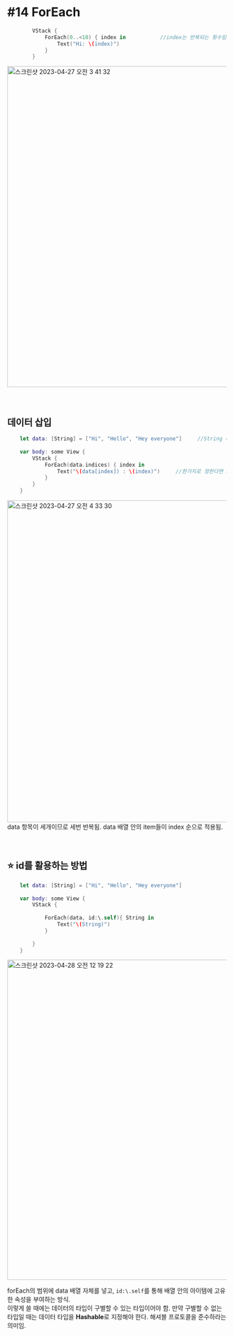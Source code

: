 # **#14 ForEach**




```swift
        VStack {
            ForEach(0..<10) { index in           //index는 반복되는 횟수임. 
                Text("Hi: \(index)")
            }            
        }
```
<img width="735" alt="스크린샷 2023-04-27 오전 3 41 32" src="https://user-images.githubusercontent.com/87987002/234672072-9f46b054-6127-40c6-a60d-c97c659ccac5.png">

<br>
<br>
<br>
 


## 데이터 삽입



```swift
    let data: [String] = ["Hi", "Hello", "Hey everyone"]     //String 타입의 배열 
    
    var body: some View {
        VStack {
            ForEach(data.indices) { index in
                Text("\(data[index]) : \(index)")     //한가지로 정한다면 data[0] 이렇게 쓰면 됨
            }
        }
    }
```
<img width="737" alt="스크린샷 2023-04-27 오전 4 33 30" src="https://user-images.githubusercontent.com/87987002/234683501-bd05846a-f66d-44dd-903a-86fe38fbc8c4.png">
data 항목이 세개이므로 세번 반복됨. data 배열 안의 item들이 index 순으로 적용됨. 


<br>
<br>
<br>


## ⭐️ id를 활용하는 방법
```swift
    let data: [String] = ["Hi", "Hello", "Hey everyone"]   
    
    var body: some View {
        VStack {
            
            ForEach(data, id:\.self){ String in   
                Text("\(String)")
            }
            
        }
    }
```
<img width="733" alt="스크린샷 2023-04-28 오전 12 19 22" src="https://user-images.githubusercontent.com/87987002/234908834-83bb11ab-fb3d-4670-a4df-7e80f58925f1.png">


forEach의 범위에 data 배열 자체를 넣고, ```id:\.self```를 통해 배열 안의 아이템에 고유한 속성을 부여하는 방식. <br>
이렇게 쓸 때에는 데이터의 타입이 구별할 수 있는 타입이어야 함. 만약 구별할 수 없는 타입일 때는 데이터 타입을 **Hashable**로 지정해야 한다. 해셔블 프로토콜을 준수하라는 의미임.